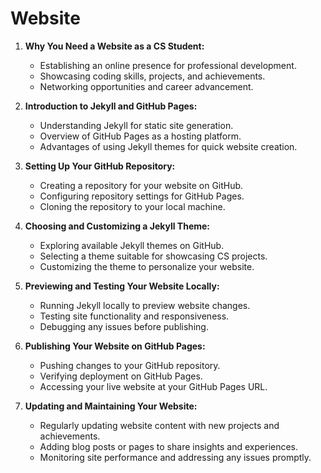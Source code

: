 # Website

1. **Why You Need a Website as a CS Student:**
   - Establishing an online presence for professional development.
   - Showcasing coding skills, projects, and achievements.
   - Networking opportunities and career advancement.

2. **Introduction to Jekyll and GitHub Pages:**
   - Understanding Jekyll for static site generation.
   - Overview of GitHub Pages as a hosting platform.
   - Advantages of using Jekyll themes for quick website creation.

3. **Setting Up Your GitHub Repository:**
   - Creating a repository for your website on GitHub.
   - Configuring repository settings for GitHub Pages.
   - Cloning the repository to your local machine.

4. **Choosing and Customizing a Jekyll Theme:**
   - Exploring available Jekyll themes on GitHub.
   - Selecting a theme suitable for showcasing CS projects.
   - Customizing the theme to personalize your website.

5. **Previewing and Testing Your Website Locally:**
   - Running Jekyll locally to preview website changes.
   - Testing site functionality and responsiveness.
   - Debugging any issues before publishing.

6. **Publishing Your Website on GitHub Pages:**
   - Pushing changes to your GitHub repository.
   - Verifying deployment on GitHub Pages.
   - Accessing your live website at your GitHub Pages URL.

7. **Updating and Maintaining Your Website:**
   - Regularly updating website content with new projects and achievements.
   - Adding blog posts or pages to share insights and experiences.
   - Monitoring site performance and addressing any issues promptly.
